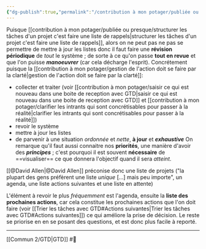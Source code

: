 ```yaml
---
{"dg-publish":true,"permalink":"/contribution à mon potager/publiée ou presque/révision périodique hebdomadaire est essentielle dans la méthode GTD/"}
---
```


Puisque [[contribution à mon potager/publiée ou presque/structurer les tâches d'un projet c'est faire une liste de rappels\|structurer les tâches d'un projet c'est faire une liste de rappels]], alors on ne peut pas ne pas se permettre de mettre à jour les listes donc il faut faire une **révision périodique** de *tout* le système ; de sorte à ce qu'on passe **tout en revue** et que l'on puisse ***manoeuvrer*** (car cela décharge l'esprit). Concrétement puisque la [[contribution à mon potager/gestion de l'action doit se faire par la clarté\|gestion de l'action doit se faire par la clarté]]:
- collecter et traiter (voir [[contribution à mon potager/saisir ce qui est nouveau dans une boite de reception avec GTD\|saisir ce qui est nouveau dans une boite de reception avec GTD]] et [[contribution à mon potager/clarifier les intrants qui sont concrétisables pour passer à la réalité\|clarifier les intrants qui sont concrétisables pour passer à la réalité]])
- revoir le système
- mettre à jour les listes
- de parvenir à une situation *ordonnée* et *nette*, **à jour** et ***exhaustive***
On remarque qu'il faut aussi connaitre nos **priorités**, une manière d'avoir des ***principes*** ; c'est pourquoi il est souvent **nécessaire** de ==visualiser== ce que donnera l'objectif quand il sera *atteint*.

[[@David Allen\|@David Allen]] préconise donc une liste de projets ("la plupart des gens préfèrent une liste *unique* [...] mais peu importe", un agenda, une liste actions suivantes et une liste en attente)

L'élément à revoir le plus *fréquemment* est l'agenda, ensuite la **liste des prochaines actions**, car cela constitue les prochaines actions que l'on doit faire (voir [[Trier les tâches avec GTD#Actions suivantes\|Trier les tâches avec GTD#Actions suivantes]]) ce qui améliore la prise de décision.
Le reste se priorise en en se posant des questions, et est donc plus facile à reporté.

---
[[Commun 2/GTD\|GTD]] #🌲 